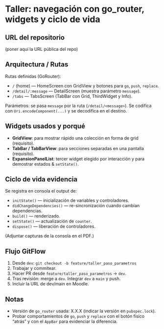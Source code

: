 # Taller: navegación con go_router, widgets y ciclo de vida

## URL del repositorio
(poner aquí la URL pública del repo)

## Arquitectura / Rutas
Rutas definidas (GoRouter):
- `/` (home) — HomeScreen con GridView y botones para `go`, `push`, `replace`.
- `/detail/:message` — DetailScreen (muestra parámetro `message`).
- `/tabs` — TabsScreen (TabBar con Grid, ThirdWidget y Info).

Parámetros: se pasa `message` por la ruta (`/detail/<message>`). Se codifica con `Uri.encodeComponent(...)` y se decodifica en el destino.

## Widgets usados y porqué
- **GridView**: para mostrar rápido una colección en forma de grid (requisito).
- **TabBar / TabBarView**: para secciones separadas en una pantalla (requisito).
- **ExpansionPanelList**: tercer widget elegido por interacción y para demostrar estados & `setState()`.

## Ciclo de vida evidencia
Se registra en consola el output de:
- `initState()` — inicialización de variables y controladores.
- `didChangeDependencies()` — re-sincronización cuando cambian dependencias.
- `build()` — renderizado.
- `setState()` — actualización de `counter`.
- `dispose()` — liberación de controladores.

(Adjuntar capturas de la consola en el PDF.)

## Flujo GitFlow
1. Desde `dev`: `git checkout -b feature/taller_paso_parametros`
2. Trabajar y commitear.
3. Hacer PR desde `feature/taller_paso_parametros` → `dev`.
4. Tras revisión: merge a `dev`. Integrar `dev` a `main` y push.
5. Incluir la URL de dev/main en Moodle.

## Notas
- Versión de `go_router` usada: X.X.X (indicar la versión en `pubspec.lock`).
- Probar comportamientos de `go`, `push` y `replace` con el botón físico “atrás” y con el `AppBar` para evidenciar la diferencia.
